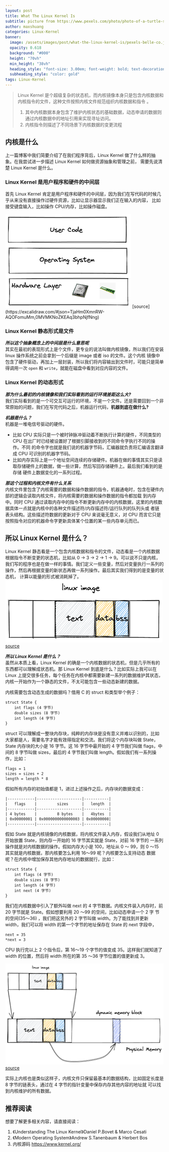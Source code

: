 ```yaml
---
layout: post
title: What The Linux Kernel Is
subtitle: picture from https://www.pexels.com/photo/photo-of-a-turtle-swimming-underwater-847393/ 
author: maxshuang
categories: Linux-Kernel
banner:
  image: /assets/images/post/what-the-linux-kernel-is/pexels-belle-co.jpg 
  opacity: 0.618
  background: "#000"
  height: "70vh"
  min_height: "38vh"
  heading_style: "font-size: 3.00em; font-weight: bold; text-decoration: underline"
  subheading_style: "color: gold"
tags: Linux-Kernel 
---
```


> Linux Kernel 是个超级复杂的状态机，而内核镜像本身只是包含内核数据和内核指令的文件，这种文件按照内核文件规范组织内核数据和指令
> 。
> 1. 其中内核数据本身包含了维护内核状态的基础数据，动态申请的数据则通过内核数据中的地址引用来实现寻址访问。
> 2. 内核指令则描述了不同场景下内核数据的变更流程

## 内核是什么
上一篇博客中我们简要介绍了在我们程序背后，Linux Kernel 做了什么样的抽象。在我尝试进一步描述 Linux Kernel 如何做资源抽象和管理之前，
需要先说清楚 Linux Kernel 是什么。  

### Linux Kernel 是用户程序和硬件的中间层
首先 Linux Kernel 肯定是用户程序和硬件的中间层，因为我们在写代码的时候几乎从来没有直接操作过硬件资源，比如让显示器显示我们正在输入的内容，
比如接受键盘输入，比如操作 CPU/内存，比如操作磁盘。

<img src="/assets/images/post/what-the-linux-kernel-is/middle-layer-2022-08-13-1215.png" alt="middle-layer" style="height: 300px; width:400px;"/>
[source](https://excalidraw.com/#json=TjaHm0XmnRW-AQOFomuMm,0MVMKNoZKEAq3bhpNjfNng)  

### Linux Kernel 静态形式是文件
***所以这个抽象概念上的中间层是什么意思呢***  
其实在最初的表现形式上是个文件，更专业的说法叫做内核镜像，所以我们在安装 linux 操作系统之前会拿到一个后缀是 image 或者 iso 的文件。这个内核
镜像中包含了硬件驱动，再加上一层封装，所以我们将内容输出到文件时，可能只是简单得调用一次 `open` 和 `write`，就能在磁盘中看到对应内容的文件。

### Linux Kernel 的动态形式
***那为什么最初的内核镜像和我们实际看到的运行环境差距这么大?***  
我们实际看到的是一个可交互可运行的环境，不是一个文件。还是需要回到一个非常原始的问题，我们在写完代码之后，机器运行代码，**机器到底在做什么?**  

***机器是什么？***  
机器是一堆电信号驱动的硬件。   
* 比如 CPU 实际只是一个被时钟脉冲驱动着不断执行计算的硬件，不同类型的 CPU 在出厂时已经被设置好了根据引脚接收到的不同命令字执行不同的操作。不同
的命令字也就是我们说的机器字节码，汇编器就负责将汇编语言翻译成 CPU 可识别的机器字节码。  
* 比如内存实际上是一个地址空间连续的存储硬件。机器在做的事情其实只是读取存储硬件上的数据，做一些计算，然后写回存储硬件上。最后我们看到的是存储
硬件上数据变化的一系列过程。

***那这个过程和内核文件有什么关系***    
内核文件里包含了内核需要的数据和操作数据的指令，机器通电时，包含在硬件内部的逻辑会读取内核文件，将内核需要的数据和操作数据的指令都加载
到内存中。同时 CPU 通过读取内存中的指令不断更新内存中的内核数据，这里的内核数据具体一点就是内核中的各种文件描述符/内存描述符/运行队列的队列头或
者链表头结构。这些描述符数据的更新对于 CPU 来说毫无意义，对 CPU 而言它只是按照指令对应的机器命令字更新具体某个位置的某一些内存单元而已。

## 所以 Linux Kernel 是什么？
Linux Kernel 静态看是一个包含内核数据和指令的文件，动态看是一个内核数据根据指令不断变更的状态机，比如从 0 -> 3 -> 2 -> 1 -> 9。可以说不只是内核，
我们写的程序也是在做一样的事情。我们定义一些变量，然后对变量执行一系列的操作，然后再根据变量的新状态再做一系列操作。最后其实我们得到的是变量的状态机，
计算以能量的形式被消耗掉了。
<img src="/assets/images/post/what-the-linux-kernel-is/image-2022-08-13-1231.png" alt="kernel-image" style="height: 200px; width:500px;"/>
[source](https://excalidraw.com/#json=zEyNpBhmkQXdrrOfBG50r,BTxyEqmP9aQAJDk-crUp0w)

***所以 Linux Kernel 是什么？***  
虽然从本质上看，Linux Kernel 的确是一个内核数据的状态机，但是几乎所有的东西都可以理解成状态机。那 Linux Kernel 到底是什么？比如实际上我可以在 Linux 
上提交很多任务，每个任务在内核中都需要新建一系列的数据维护其状态，内核一开始作为一个静态的文件，不太可能包含一些动态新建的数据。

内核需要包含动态生成的数据吗？借用 C 的 struct 和类型举个例子：
```
struct State {
    int flags (4 字节)
    double sizes (8 字节)
    int length (4 字节)
}
```
struct 可以理解成一整块内存块，纯粹的内存块是没有意义并难以识别的，比如大家都是人，需要名字才能有效得指定和交流。我们将这个内存块叫做 State，State 
内存块的大小是 16 字节。这 16 字节中最开始的 4 字节我们叫做 flags，中间的 8 字节叫做 sizes，最后的 4 字节我们叫做 length。假如我们有一系列操作，比如：
```
flags = 1
sizes = sizes + 2
length = length * 8
```
假如所有内存的初始值都是 1，进过上述操作之后，内存块的数据变成：
```
|------------|--------------------|-----------|
|   flags    |         sizes      |   length  |
|------------|--------------------|-----------|
| 4 bytes    |         8 bytes    |   4bytes  |
| 0x00000001 | 0x0000000000000003 | 0x00000008|
|------------|--------------------|-----------|
```
假如 State 就是内核镜像的内核数据，将内核文件装入内存，假设我们从地址 0 开始放置 State，则内存一开始的 16 字节其实就是 State，对前 16 字节的
一系列操作就是对内核数据的操作。假如内存大小是 100，地址从 0 ～ 99，则 0 ～15 其实就是内核数据，那内核要怎么利用 16～99 呢？内核要怎么支持动态
数据呢？在内核中增加保存其他内存地址的数据就行，比如：
```
struct State {
    int flags (4 字节)
    double sizes (8 字节)
    int length (4 字节)
    int next (4 字节)
}
```
我们在内核数据中引入了额外叫做 next 的 4 字节数据。内核文件装入内存时，前 20 字节就是 State。假如想要利用 20 ～99 的空间，比如动态申请一个 2 字
节的空间(35～36) ，我们把这另外的 2 字节叫做 width。为了能找到并更新 width，我们可以将 width 的第一个字节的地址保存在 State 的 next 字段中，
```
next = 35
*next = 3
```
CPU 执行完以上 2 个指令后，第 16～19 个字节的值变成 35。这样我们就知道了 width 的位置，然后将 width 所在的第 35 ～36 字节位置的值更新成 3。

![dynamic-block](/assets/images/post/what-the-linux-kernel-is/dynamic-memory-2022-08-13-1231.png)
[source](https://excalidraw.com/#json=044ek0ZE4qenSMhe7saPy,anNYKODBmZZHnuwNxJy62w)

实际上内核也是类似这样子，内核文件只保留最基本的数据结构，比如固定长度是 8 字节的链表头，通过在 4 字节的指针变量中保存内存其他内容的地址就
可以找到内核维护的所有数据。

## 推荐阅读
想要了解更多相关内容，请直接阅读：  
1. 《Understanding The Linux Kernel》Daniel P.Bovet & Marco Cesati  
2. 《Modern Operating System》Andrew S.Tanenbaum & Herbert Bos
3.  内核源码 https://www.kernel.org/
